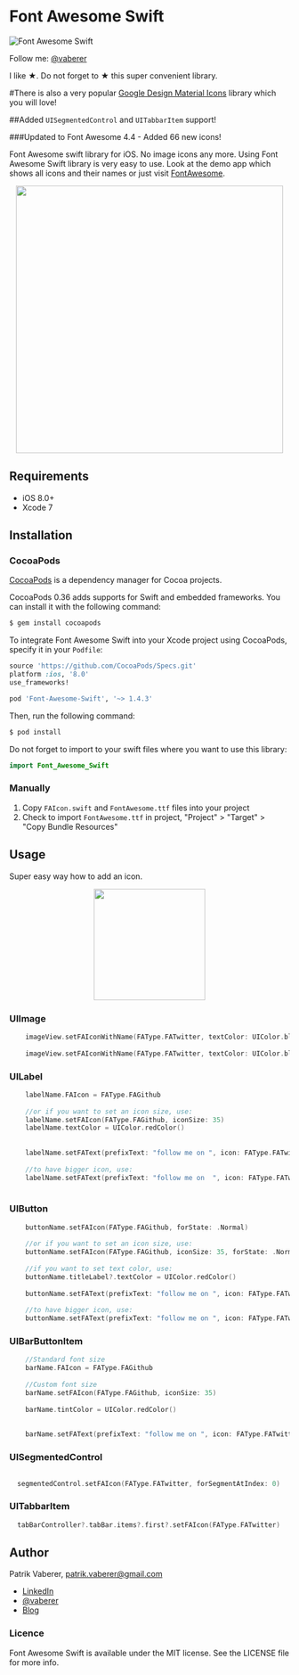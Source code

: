# Font Awesome Swift
![Font Awesome Swift](https://github.com/Vaberer/Font-Awesome-Swift/blob/master/resources/opensource_matters.png)

Follow me: [@vaberer](https://twitter.com/vaberer)

I like &#9733;. Do not forget to &#9733; this super convenient library.

#There is also a very popular [Google Design Material Icons](https://github.com/Vaberer/Google-Material-Design-Icons-Swift) library which you will love!


##Added ```UISegmentedControl``` and ```UITabbarItem``` support!


###Updated to Font Awesome 4.4 - Added 66 new icons!


Font Awesome swift library for iOS. No image icons any more. Using Font Awesome Swift library is very easy to use. Look at the demo app which shows all icons and their names or just visit [FontAwesome](http://fortawesome.github.io/Font-Awesome/icons/).


<p align="center">
  <img height="480" src="https://github.com/Vaberer/Font-Awesome-Swift/blob/master/resources/image1.png"/>
</p>

## Requirements

- iOS 8.0+ 
- Xcode 7

## Installation

### CocoaPods

[CocoaPods](http://cocoapods.org) is a dependency manager for Cocoa projects.

CocoaPods 0.36 adds supports for Swift and embedded frameworks. You can install it with the following command:

```bash
$ gem install cocoapods
```

To integrate Font Awesome Swift into your Xcode project using CocoaPods, specify it in your `Podfile`:

```ruby
source 'https://github.com/CocoaPods/Specs.git'
platform :ios, '8.0'
use_frameworks!

pod 'Font-Awesome-Swift', '~> 1.4.3'
```

Then, run the following command:

```bash
$ pod install
```
Do not forget to import to your swift files where you want to use this library:
```swift
import Font_Awesome_Swift
```

### Manually

1. Copy `FAIcon.swift` and `FontAwesome.ttf` files into your project
2. Check to import `FontAwesome.ttf` in project, "Project" > "Target" > "Copy Bundle Resources"


## Usage

Super easy way how to add an icon.
<p align="center">
  <img height="200" src="https://github.com/Vaberer/Font-Awesome-Swift/blob/master/resources/helper.png"/>
</p>


### UIImage
```Swift
    imageView.setFAIconWithName(FAType.FATwitter, textColor: UIColor.blueColor(), backgroundColor: UIColor.grayColor())
    
    imageView.setFAIconWithName(FAType.FATwitter, textColor: UIColor.blueColor())
```



### UILabel
```Swift
    labelName.FAIcon = FAType.FAGithub
    
    //or if you want to set an icon size, use:
    labelName.setFAIcon(FAType.FAGithub, iconSize: 35)
    labelName.textColor = UIColor.redColor()
    
    
    labelName.setFAText(prefixText: "follow me on ", icon: FAType.FATwitter, postfixText: ". Thanks!", size: 25)
    
    //to have bigger icon, use: 
    labelName.setFAText(prefixText: "follow me on  ", icon: FAType.FATwitter, postfixText: ". Thanks!", size: 25, iconSize: 30)
        
```

### UIButton
```Swift
    buttonName.setFAIcon(FAType.FAGithub, forState: .Normal)
    
    //or if you want to set an icon size, use:
    buttonName.setFAIcon(FAType.FAGithub, iconSize: 35, forState: .Normal)
    
    //if you want to set text color, use:
    buttonName.titleLabel?.textColor = UIColor.redColor()
    
    buttonName.setFAText(prefixText: "follow me on ", icon: FAType.FATwitter, postfixText: ". Thanks!", size: 25, forState: .Normal)
    
    //to have bigger icon, use: 
    buttonName.setFAText(prefixText: "follow me on ", icon: FAType.FATwitter, postfixText: ". Thanks!", size: 25, forState: .Normal, iconSize: 30)
```

### UIBarButtonItem
```Swift
    //Standard font size
    barName.FAIcon = FAType.FAGithub
  
    //Custom font size
    barName.setFAIcon(FAType.FAGithub, iconSize: 35)
    
    barName.tintColor = UIColor.redColor()
    
    
    barName.setFAText(prefixText: "follow me on ", icon: FAType.FATwitter, postfixText: ". Thanks!", size: 25)
```
### UISegmentedControl
```Swift

  segmentedControl.setFAIcon(FAType.FATwitter, forSegmentAtIndex: 0)
```

### UITabbarItem
```Swift
  tabBarController?.tabBar.items?.first?.setFAIcon(FAType.FATwitter)
```

## Author

Patrik Vaberer, patrik.vaberer@gmail.com

- [LinkedIn](https://sk.linkedin.com/in/vaberer)
- [@vaberer](https://twitter.com/vaberer)
- [Blog](http://vaberer.me)

### Licence

Font Awesome Swift is available under the MIT license. See the LICENSE file for more info.

